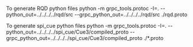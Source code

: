 

To generate RQD python files
python -m grpc_tools.protoc -I=. --python_out=../../../../rqd/src --grpc_python_out=../../../../rqd/src ./rqd.proto


To generate spi_cue python files
python -m grpc_tools.protoc -I=. --python_out=../../../../spi_cue/Cue3/compiled_proto --grpc_python_out=../../../../spi_cue/Cue3/compiled_proto ./*.proto

